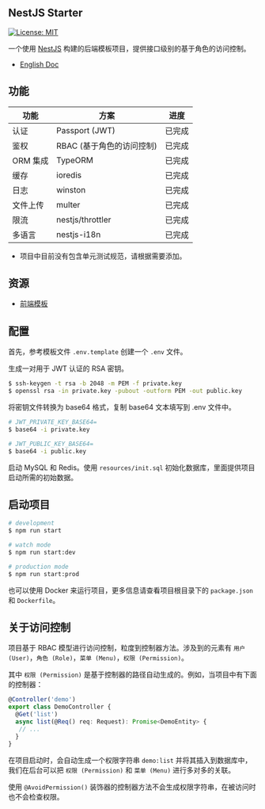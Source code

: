 ## NestJS Starter

[![License: MIT](https://img.shields.io/badge/License-MIT-green.svg)](https://opensource.org/licenses/MIT)

一个使用 [NestJS](https://github.com/nestjs/nest) 构建的后端模板项目，提供接口级别的基于角色的访问控制。


- [English Doc](README_en.md)  


## 功能

| 功能 | 方案 | 进度 |
| -- | -- | -- |
| 认证 | Passport (JWT) | 已完成 |
| 鉴权 | RBAC (基于角色的访问控制) | 已完成     |
| ORM 集成 | TypeORM | 已完成 |
| 缓存 | ioredis | 已完成 |
| 日志 | winston | 已完成 |
| 文件上传 | multer | 已完成 |
| 限流 | nestjs/throttler | 已完成 |
| 多语言 | nestjs-i18n | 已完成 |

- 项目中目前没有包含单元测试规范，请根据需要添加。

## 资源

- [前端模板](https://github.com/gaosong886/react-antd-starter)

## 配置

首先，参考模板文件 `.env.template` 创建一个 `.env` 文件。

生成一对用于 JWT 认证的 RSA 密钥。

```bash
$ ssh-keygen -t rsa -b 2048 -m PEM -f private.key
$ openssl rsa -in private.key -pubout -outform PEM -out public.key
```

将密钥文件转换为 base64 格式，复制 base64 文本填写到 .env 文件中。

```bash
# JWT_PRIVATE_KEY_BASE64=
$ base64 -i private.key

# JWT_PUBLIC_KEY_BASE64=
$ base64 -i public.key
```

启动 MySQL 和 Redis。使用 `resources/init.sql` 初始化数据库，里面提供项目启动所需的初始数据。

## 启动项目

```bash
# development
$ npm run start

# watch mode
$ npm run start:dev

# production mode
$ npm run start:prod
```

也可以使用 Docker 来运行项目，更多信息请查看项目根目录下的 `package.json` 和 `Dockerfile`。

## 关于访问控制

项目基于 RBAC 模型进行访问控制，粒度到控制器方法。涉及到的元素有 `用户 (User)`，`角色 (Role)`，`菜单 (Menu)`，`权限 (Permission)`。

其中 `权限 (Permission)` 是基于控制器的路径自动生成的。例如，当项目中有下面的控制器：

```Typescript
@Controller('demo')
export class DemoController {
  @Get('list')
  async list(@Req() req: Request): Promise<DemoEntity> {
   // ...
  }
}
```

在项目启动时，会自动生成一个权限字符串 `demo:list` 并将其插入到数据库中，我们在后台可以把 `权限 (Permission)` 和 `菜单 (Menu)` 进行多对多的关联。

使用 `@AvoidPermission()` 装饰器的控制器方法不会生成权限字符串，在被访问时也不会检查权限。
